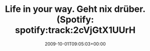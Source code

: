 ---
retweeted: false
source: <a href="http://twitter.com" rel="nofollow">Twitter Web Client</a>
entities:
  hashtags: []
  symbols: []
  user_mentions: []
  urls: []
display_text_range:
- '0'
- '82'
favorite_count: '0'
id_str: '4520767672'
truncated: false
retweet_count: '0'
id: '4520767672'
created_at: Thu Oct 01 09:05:03 +0000 2009
favorited: false
full_text: 'Life in your way. Geht nix drüber. (Spotify: spotify:track:2cVjGtX1UUrH6Sq8KXYblr)'
lang: de
tags:
- pesos/twitter
date: '2009-10-01T09:05:03+00:00'
src: https://twitter.com/bascht/status/4520767672
original_url: https://twitter.com/bascht/status/4520767672
type: twitter_tweet
text: 'Life in your way. Geht nix drüber. (Spotify: spotify:track:2cVjGtX1UUrH6Sq8KXYblr)'
title: 'Life in your way. Geht nix drüber. (Spotify: spotify:track:2cVjGtX1UUrH'

---